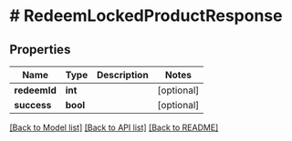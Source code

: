 # # RedeemLockedProductResponse

## Properties

Name | Type | Description | Notes
------------ | ------------- | ------------- | -------------
**redeemId** | **int** |  | [optional]
**success** | **bool** |  | [optional]

[[Back to Model list]](../../README.md#models) [[Back to API list]](../../README.md#endpoints) [[Back to README]](../../README.md)
